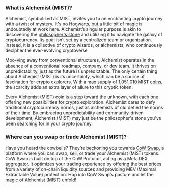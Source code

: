 <h3>What is Alchemist (MIST)?</h3>

<p>Alchemist, symbolized as MIST, invites you to an enchanting crypto journey with a twist of mystery. It's no Hogwarts, but a little bit of magic is undoubtedly at work here. Alchemist’s singular purpose is akin to discovering the <a href="https://en.wikipedia.org/wiki/Philosopher%27s_stone" rel="nofollow noreferrer noopener" target="_blank">philosopher's stone</a> and utilizing it to navigate the galaxy of cryptocurrency. Its goal isn’t set by a centralized team or organization. Instead, it is a collective of crypto wizards, or alchemists, who continuously decipher the ever-evolving cryptoverse.</p>

<p>Moo-ving away from conventional structures, Alchemist operates in the absence of a conventional roadmap, company, or dev team. It thrives on unpredictability, just as the future is unpredictable. The only certain thing about Alchemist (MIST) is its uncertainty, which can be a source of fascination for crypto explorers. With a max supply of 1,051,010 MIST coins, the scarcity adds an extra layer of allure to this cryptic token. </p>

<p>Every Alchemist (MIST) coin is a step toward the unknown, with each one offering new possibilities for crypto exploration. Alchemist dares to defy traditional cryptocurrency norms, just as alchemists of old defied the norms of their time. By embracing unpredictability and community-driven development, Alchemist (MIST) may just be the philosopher's stone you've been searching for in your crypto journey.</p>

<h3>Where can you swap or trade Alchemist (MIST)?</h3>

<p>Have you heard the cowbells? They're beckoning you towards <a href="https://swap.cow.fi/" rel="noopener" target="_blank">CoW Swap</a>, a platform where you can swap, sell, or trade your Alchemist (MIST) tokens. CoW Swap is built on top of the CoW Protocol, acting as a Meta DEX aggregator. It optimizes your trading experience by offering the best prices from a variety of on-chain liquidity sources and providing MEV (Maximal Extractable Value) protection. Hop into CoW Swap's pasture and let the magic of Alchemist (MIST) unfold!</p>
